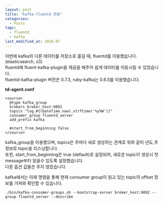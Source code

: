 ```yaml
---
layout: post
title: "kafka-fluentd 연동"
categories:
  - Posts
tags:
  - fluentd
  - kafka
last_modified_at: 2018-07
---
```


이번에 kafka의 다른 데이터를 저장소로 옮길 때, fluentd를 이용했습니다.(elasticsearch, s3) <br>
fluentd에 fluent-kafka-plugin을 제공을 해주어 쉽게 데이터를 이동시킬 수 있었습니다. <br>
fluentd-kafka-plugin 버전은 0.7.3, ruby-kafka는 0.6.5를 이용했습니다.

**td-agent.conf**
```
<source>
  @type kafka_group
  brokers broker_host:9092
  topics "log_#{(DateTime.now).strftime('%y%W')}"
  consumer_group fluentd_server
  add_prefix kafka

  #start_from_beginning false
</source>

```
kafka_group을 이용했으며, topics은 주마다 새로 생성하는 관계로 위와 같이 년도,주 정보로 topic을 리스닝합니다. <br>
또한, start_from_beginning은 true (default)로 설정되어, 새로운 topic이 생성시 첫 message부터 읽을수 있도록 설정했습니다.<br>
다른 옵션 값들은 주지 않았습니다. <br>

kafka에서는 아래 명령을 통해 현재 consumer group이 읽고 있는 topic의 offset 정보를 가져와 확인할 수 있습니다.

```
./bin/kafka-consumer-groups.sh --bootstrap-server broker_host:9092 --group fluentd_server --describe
```
